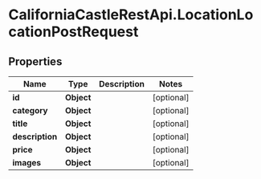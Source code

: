 # CaliforniaCastleRestApi.LocationLocationPostRequest

## Properties

Name | Type | Description | Notes
------------ | ------------- | ------------- | -------------
**id** | **Object** |  | [optional] 
**category** | **Object** |  | [optional] 
**title** | **Object** |  | [optional] 
**description** | **Object** |  | [optional] 
**price** | **Object** |  | [optional] 
**images** | **Object** |  | [optional] 


